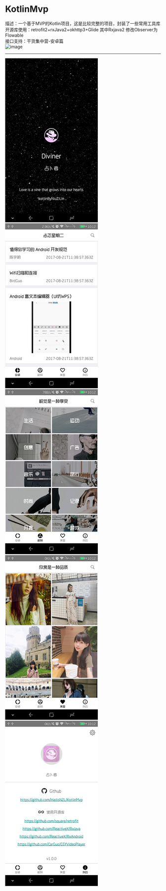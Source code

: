 # KotlinMvp

描述：一个基于MVP的Kotlin项目，这是比较完整的项目，封装了一些常用工具库<br>
开源库使用：retrofit2+rxJava2+okhttp3+Glide  其中Rxjava2 修改Observer为Flowable<br>
接口支持：干货集中营-安卓篇<br>
![image](http://qq.yh31.com/tp/zjbq/201707261826349460.gif)

------------------------------------------------------------
![image](https://github.com/HadisNZL/KotlinMvp/blob/master/screenshot/screenshot001.png)
![image](https://github.com/HadisNZL/KotlinMvp/blob/master/screenshot/screenshot002.png)
![image](https://github.com/HadisNZL/KotlinMvp/blob/master/screenshot/screenshot003.png)
![image](https://github.com/HadisNZL/KotlinMvp/blob/master/screenshot/screenshot004.png)
![image](https://github.com/HadisNZL/KotlinMvp/blob/master/screenshot/screenshot005.png)
